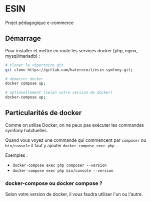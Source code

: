 # ESIN

Projet pédagogique e-commerce

## Démarrage

Pour installer et mettre en route les services docker (php, nginx, mysql/mariadb) :

```bash
# cloner le répertoire git
git clone https://gitlab.com/haterecoil/esin-symfony.git;

# démarrer docker
docker compose up;

# optionellement (selon votre version de docker)
docker-compose up;
```

## Particularités de docker

Comme on utilise Docker, on ne peux pas exécuter les commandes symfony habituelles. 

Quand vous voyez une commande qui commencent par `composer` ou `bin/console` il faut y ajouter `docker-compose exec php `.

Exemples : 
-  `docker-compose exec php composer --version`
-  `docker-compose exec php bin/console --version`


### docker-compose ou docker compose ?

Selon votre version de docker, il vous faudra utiliser l'un ou l'autre. 